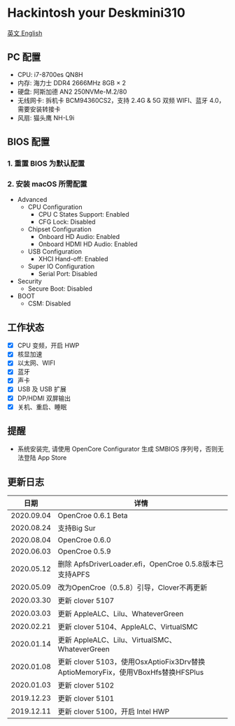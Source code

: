 # Hackintosh your Deskmini310

[英文 English](./README.md)

## PC 配置
* CPU: i7-8700es QN8H
* 内存: 海力士 DDR4 2666MHz 8GB × 2
* 硬盘: 阿斯加德 AN2 250NVMe-M.2/80
* 无线网卡: 拆机卡 BCM94360CS2，支持 2.4G & 5G 双频 WIFI、蓝牙 4.0，需要安装转接卡
* 风扇: 猫头鹰 NH-L9i

## BIOS 配置
### 1. 重置 BIOS 为默认配置

### 2. 安装 macOS 所需配置
* Advanced
  * CPU Configuration
    * CPU C States Support: Enabled
    * CFG Lock: Disabled
  * Chipset Configuration
    * Onboard HD Audio: Enabled
    * Onboard HDMI HD Audio: Enabled
  * USB Configuration
    * XHCI Hand-off: Enabled
  * Super IO Configuration
    * Serial Port: Disabled  
* Security
  * Secure Boot: Disabled
* BOOT
  * CSM: Disabled

## 工作状态
* [x] CPU 变频，开启 HWP
* [x] 核显加速
* [x] 以太网、WIFI
* [x] 蓝牙
* [x] 声卡
* [x] USB 及 USB 扩展
* [x] DP/HDMI 双屏输出
* [x] 关机、重启、睡眠

## 提醒

* 系统安装完, 请使用 OpenCore Configurator 生成 SMBIOS 序列号，否则无法登陆 App Store

## 更新日志

| 日期      | 详情                                                              |
|-----------|----------------------------------------------------------------------|
| 2020.09.04 | OpenCroe 0.6.1 Beta |
| 2020.08.24 | 支持Big Sur |
| 2020.08.04 | OpenCroe 0.6.0 |
| 2020.06.03 | OpenCroe 0.5.9 |
| 2020.05.12 | 删除 ApfsDriverLoader.efi，OpenCroe 0.5.8版本已支持APFS|
| 2020.05.09 | 改为OpenCroe（0.5.8）引导，Clover不再更新 |
| 2020.03.30 | 更新 clover 5107 |
| 2020.03.03 | 更新 AppleALC、Lilu、WhateverGreen |
| 2020.02.21 | 更新 clover 5104、AppleALC、VirtualSMC |
| 2020.01.14 | 更新 AppleALC、Lilu、VirtualSMC、WhateverGreen |
| 2020.01.08 | 更新 clover 5103，使用OsxAptioFix3Drv替换AptioMemoryFix，使用VBoxHfs替换HFSPlus |
| 2020.01.03 | 更新 clover 5102 |
| 2019.12.23 | 更新 clover 5101 |
| 2019.12.11 | 更新 clover 5100，开启 Intel HWP |